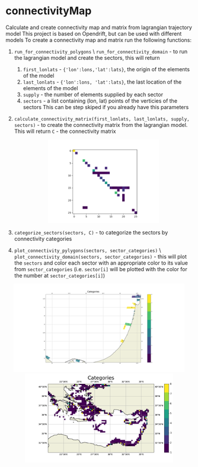 # connectivityMap
Calculate and create connectivity map and matrix from lagrangian trajectory model
This project is based on Opendrift, but can be used with different models
To create a connectivity map and matrix run the following functions:
1. `run_for_connectivity_polygons` \ `run_for_connectivity_domain` - to run the lagrangian model and create the sectors, this will return 
    1. `first_lonlats` - `{'lon':lons,'lat':lats}`, the origin of the elements of the model
    2. `last_lonlats` - `{'lon':lons, 'lat':lats}`, the last location of the elements of the model
    3. `supply` - the number of elements supplied by each sector
    4. `sectors` - a list containing (lon, lat) points of the verticies of the sectors
  This can be step skiped if you already have this parameters
2. `calculate_connectivity_matrix(first_lonlats, last_lonlats, supply, sectors)` - to create the connectivity matrix from the lagrangian model. This will return `C` - the connectivity matrix <p align="center">
        <img src="https://github.com/yoelbassin/connectivityMap/blob/master/data/pictures/connectivity_matrix.png" width="300"/>
    </p>
3. `categorize_sectors(sectors, C)` - to categorize the sectors by connectivity categories

4. `plot_connectivity_pylygons(sectors, sector_categories)` \ `plot_connectivity_domain(sectors, sector_categories)` - this will plot the `sectors` and color each sector with an appropriate color to its value from `sector_categories` (i.e. `sector[i]` will be plotted with the color for the number at `sector_categories[i]`)
<p align="center">
    <img src="https://github.com/yoelbassin/connectivityMap/blob/master/data/pictures/connectivity_categories.png" width="460">
    <img src="https://github.com/yoelbassin/connectivityMap/blob/master/data/pictures/connectivity_categories_grid.png" width="400">
</p>

